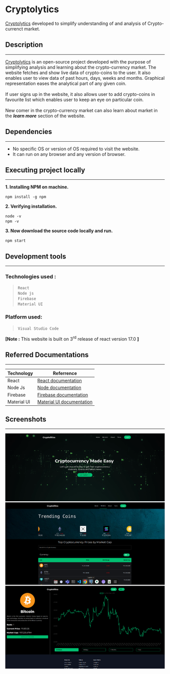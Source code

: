 # Cryptolytics

[Cryptolytics](https://cryptolitics.netlify.app/) developed to simplify understanding of and analysis of Crypto-currenct market.

## **Description**
___
[Cryptolytics](https://cryptolitics.netlify.app/) is an open-source project developed with the purpose of simplifying analysis and learning about the crypto-currency market. The website fetches and show live data of crypto-coins to the user. It also enables user to view data of past hours, days, weeks and months. Graphical representation eases the analytical part of any given coin.\
\
If user signs up in the website, it also allows user to add crypto-coins in favourite list which enables user to keep an eye on particular coin.\
\
New comer in the crypto-currency market can also learn about market in the ___learn more___  section of the website.  

## **Dependencies**
___

- No specific OS or version of OS required to visit the website.
- It can run on any browser and any version of browser.

## **Executing project locally**
___

**1. Installing NPM on machine.**

    npm install -g npm

**2. Verifying installation.**

    node -v
    npm -v

**3. Now download the source code locally and run.** 

    npm start 

<!--To create a new react app:- npx create-react-app my-app -->

## **Development tools**
___

### **Technologies used \:**
> ```React ```\
> ```Node js ```\
> ```Firebase ```\
> ```Material UI```

### **Platform used\:**
> ```Visual Studio Code```

**[Note :** This website is built on 3<sup>rd</sup> release of react version 17.0 **]**

## **Referred Documentations**
___
| Technology | Referrence |
| --- | --- |
| React | [React documentation](https://reactjs.org/docs/getting-started.html) |
| Node Js| [Node documentation](https://nodejs.org/en/docs/)|
| Firebase | [Firebase documentation](https://firebase.google.com/docs)|
| Material UI | [Material UI documentation](https://mui.com/material-ui/getting-started/overview/) |

## **Screenshots**
___
![Home](https://raw.githubusercontent.com/ShuklaRishi/sample_readme/master/Home.png?token=GHSAT0AAAAAAB6IHTG3JS62T335P3TVKRV2Y64ZOZA)
![Coins](https://raw.githubusercontent.com/ShuklaRishi/sample_readme/master/2.png?token=GHSAT0AAAAAAB6IHTG2IZMC7ZUOXZTSBLNAY64ZROQ)
![Chart](https://raw.githubusercontent.com/ShuklaRishi/sample_readme/master/3.png?token=GHSAT0AAAAAAB6IHTG2MDVAYNFVVONK4NX6Y64ZSAA)

